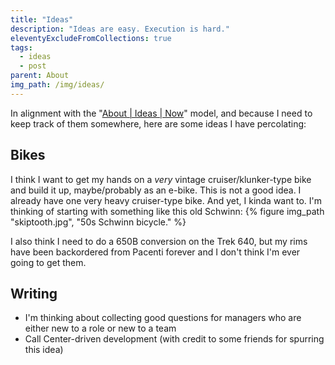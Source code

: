 ```yaml
---
title: "Ideas"
description: "Ideas are easy. Execution is hard."
eleventyExcludeFromCollections: true
tags:
  - ideas
  - post
parent: About
img_path: /img/ideas/
---
```


In alignment with the "[About | Ideas | Now](https://aboutideasnow.com/)" model, and because I need to keep track of them somewhere, here are some ideas I have percolating:

## Bikes
I think I want to get my hands on a _very_ vintage cruiser/klunker-type bike and build it up, maybe/probably as an e-bike. This is not a good idea. I already have one very heavy cruiser-type bike. And yet, I kinda want to. I'm thinking of starting with something like this old Schwinn:
{% figure img_path "skiptooth.jpg", "50s Schwinn bicycle." %}

I also think I need to do a 650B conversion on the Trek 640, but my rims have been backordered from Pacenti forever and I don't think I'm ever going to get them.

## Writing
- I'm thinking about collecting good questions for managers who are either new to a role or new to a team
- Call Center-driven development (with credit to some friends for spurring this idea)
